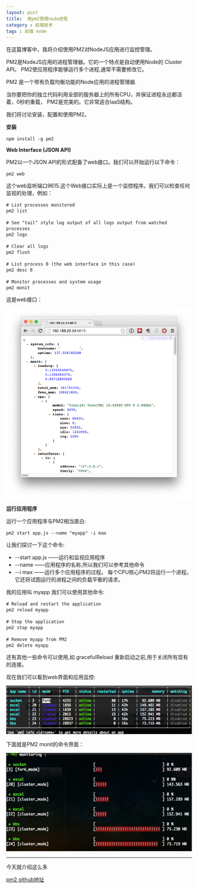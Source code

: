```yaml
---
layout: post
title:  用pm2管理node进程
category : 前端技术
tags : 前端 node
---
```



在这篇博客中，我将介绍使用PM2对NodeJS应用进行监控管理。

PM2是NodeJS应用的进程管理器。它的一个特点是自动使用Node的 Cluster API。 PM2使应用程序能够运行多个进程,通常不需要修改它。

PM2 是一个带有负载均衡功能的Node应用的进程管理器.

当你要把你的独立代码利用全部的服务器上的所有CPU，并保证进程永远都活着，0秒的重载， PM2是完美的。它非常适合IaaS结构。

我们将讨论安装，配置和使用PM2。

**安装**

```
npm install -g pm2

```

**Web Interface (JSON API)**

PM2以一个JSON API的形式配备了web接口。我们可以开始运行以下命令：

```
pm2 web

```

这个web监听端口9615.这个Web接口实际上是一个监控程序。我们可以检查任何监视的处理，例如：


```
# List processes monitored
pm2 list

# See "tail" style log output of all logs output from watched processes
pm2 logs

# Clear all logs
pm2 flush

# List process 0 (the web interface in this case)
pm2 desc 0

# Monitor processes and system usage
pm2 monit

```

这是web接口：

![pm2](/blog-assets/2015-03-13/1.png)

**运行应用程序**

运行一个应用程序与PM2相当直白:

```
pm2 start app.js --name "myapp" -i max
```
让我们探讨一下这个命令:

* --start app.js ——运行和监视应用程序
* --name ——应用程序的名称,所以我们可以参考其他命令
* --i max ——运行多个应用程序的过程。 每个CPU核心PM2将运行一个进程。 它还将试图运行的进程之间的负载平衡的请求。

我的应用叫 myapp 我们可以使用其他命令:

```
# Reload and restart the application
pm2 reload myapp

# Stop the application
pm2 stop myapp

# Remove myapp from PM2
pm2 delete myapp

```
还有其他一些命令可以使用,如 gracefulReload 重新启动之前,用于关闭所有现有的连接。

现在我们可以看到web界面和应用监控:

![pm2](/blog-assets/2015-03-13/2.png)


下面就是PM2 monit的命令界面：

![pm2](/blog-assets/2015-03-13/3.jpg)


----

今天就介绍这么多

[pm2 github地址](https://github.com/Unitech/pm2)

